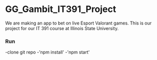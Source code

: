 # GG_Gambit_IT391_Project
We are making an app to bet on live Esport Valorant games. This is our project for our IT 391 course at Illinois State University.
### Run
-clone git repo
-'npm install'
-'npm start' 